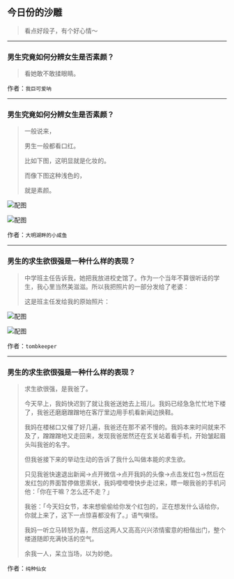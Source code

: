## 今日份的沙雕

> 看点好段子，有个好心情～


 
---

### 男生究竟如何分辨女生是否素颜？

> 看她敢不敢揉眼睛。


作者：`我巨可爱呐`

---

### 男生究竟如何分辨女生是否素颜？

> 一般说来，
> 
> 男生一般都看口红。
> 
> 比如下图，这明显就是化妆的。
> 
> 而像下图这种浅色的，
> 
> 就是素颜。



![配图](http://pic2.zhimg.com/70/v2-81294d8b6385963f0a351b03e3fa0bbd_b.jpg)



![配图](http://pic3.zhimg.com/70/v2-079fbf3f5c43bac867e32c33aabe2306_b.jpg)


作者：`大明湖畔的小咸鱼`

---

### 男生的求生欲很强是一种什么样的表现？

> 中学班主任告诉我，她把我放进校史馆了。作为一个当年不算很听话的学生，我心里当然美滋滋。所以我把照片的一部分发给了老婆：
> 
> 这是班主任发给我的原始照片：



![配图](http://pic4.zhimg.com/70/v2-6c10f7b12ddd2b7bdc52ff43c31f06ab_b.jpg)



![配图](http://pic4.zhimg.com/70/v2-7352817bc1716fef8710f038be708e5f_b.jpg)


作者：`tombkeeper`

---

### 男生的求生欲很强是一种什么样的表现？

> 求生欲很强，是我爸了。
> 
> 今天早上，我妈快迟到了就让我爸送她去上班儿。我妈已经急急忙忙地下楼了，我爸还磨磨蹭蹭地在客厅里边用手机看新闻边换鞋。
> 
> 我妈在楼梯口又催了好几遍，我爸还在那不紧不慢的。我妈本来时间就来不及了，蹭蹭蹭地又走回来，发现我爸居然还在玄关站着看手机，开始皱起眉头叫我爸的名字。
> 
> 但我爸接下来的举动生动的告诉了我什么叫做本能的求生欲。
> 
> 只见我爸快速退出新闻→点开微信→点开我妈的头像→点击发红包→然后在发红包的界面暂停做思索状，我妈噔噔噔快步走过来，瞟一眼我爸的手机问他：「你在干嘛？怎么还不走？」
> 
> 我爸：「今天妇女节，本来想偷偷给你发个红包的，正在想发什么话给你，你就上来了，这下一点惊喜都没有了。」语气嗔怪。
> 
> 我妈一听立马转怒为喜，然后这两人又高高兴兴浓情蜜意的相偕出门，整个楼道随即充满快活的空气。
> 
> 余我一人，呆立当场，以为妙绝。


作者：`纯种仙女`